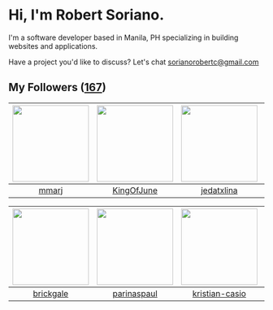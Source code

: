 # Hi, I'm Robert Soriano.
I'm a software developer based in Manila, PH specializing in building websites and applications.

Have a project you'd like to discuss?
Let's chat <a href="mailto:=sorianorobertc@gmail.com?Subject=Hello" target="_top">sorianorobertc@gmail.com</a>

## My Followers ([167](https://github.com/sorxrob?tab=followers))

| <img src="https://avatars3.githubusercontent.com/u/5959265?v=4" width="150" height="150" /> | <img src="https://avatars2.githubusercontent.com/u/28508459?v=4" width="150" height="150" /> | <img src="https://avatars2.githubusercontent.com/u/26496957?v=4" width="150" height="150" /> | <img src="https://avatars2.githubusercontent.com/u/8549876?v=4" width="150" height="150" /> |
| :-----------------------------------------------------------------------------------------: | :------------------------------------------------------------------------------------------: | :------------------------------------------------------------------------------------------: | :-----------------------------------------------------------------------------------------: |
|                              [mmarj](https://github.com/mmarj)                              |                          [KingOfJune](https://github.com/KingOfJune)                         |                          [jedatxlina](https://github.com/jedatxlina)                         |                            [rmmjava](https://github.com/rmmjava)                            |

| <img src="https://avatars3.githubusercontent.com/u/6366161?v=4" width="150" height="150" /> | <img src="https://avatars3.githubusercontent.com/u/26692579?v=4" width="150" height="150" /> | <img src="https://avatars0.githubusercontent.com/u/26517915?v=4" width="150" height="150" /> | <img src="https://avatars0.githubusercontent.com/u/23412411?v=4" width="150" height="150" /> |
| :-----------------------------------------------------------------------------------------: | :------------------------------------------------------------------------------------------: | :------------------------------------------------------------------------------------------: | :------------------------------------------------------------------------------------------: |
|                          [brickgale](https://github.com/brickgale)                          |                         [parinaspaul](https://github.com/parinaspaul)                        |                      [kristian-casio](https://github.com/kristian-casio)                     |                            [einnar82](https://github.com/einnar82)                           |